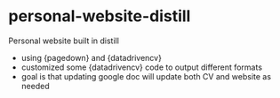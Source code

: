 # personal-website-distill
Personal website built in distill

- using {pagedown} and {datadrivencv} 
- customized some {datadrivencv} code to output different formats
- goal is that updating google doc will update both CV and website as needed
